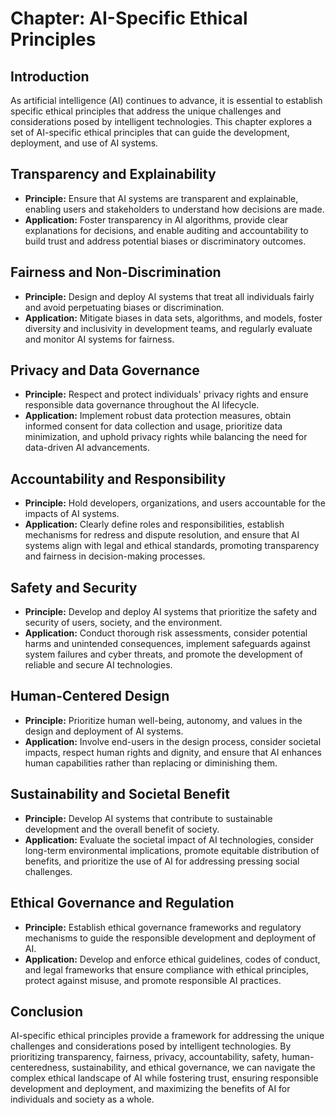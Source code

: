 Chapter: AI-Specific Ethical Principles
=======================================

Introduction
------------

As artificial intelligence (AI) continues to advance, it is essential to establish specific ethical principles that address the unique challenges and considerations posed by intelligent technologies. This chapter explores a set of AI-specific ethical principles that can guide the development, deployment, and use of AI systems.

Transparency and Explainability
-------------------------------

* **Principle:** Ensure that AI systems are transparent and explainable, enabling users and stakeholders to understand how decisions are made.
* **Application:** Foster transparency in AI algorithms, provide clear explanations for decisions, and enable auditing and accountability to build trust and address potential biases or discriminatory outcomes.

Fairness and Non-Discrimination
-------------------------------

* **Principle:** Design and deploy AI systems that treat all individuals fairly and avoid perpetuating biases or discrimination.
* **Application:** Mitigate biases in data sets, algorithms, and models, foster diversity and inclusivity in development teams, and regularly evaluate and monitor AI systems for fairness.

Privacy and Data Governance
---------------------------

* **Principle:** Respect and protect individuals' privacy rights and ensure responsible data governance throughout the AI lifecycle.
* **Application:** Implement robust data protection measures, obtain informed consent for data collection and usage, prioritize data minimization, and uphold privacy rights while balancing the need for data-driven AI advancements.

Accountability and Responsibility
---------------------------------

* **Principle:** Hold developers, organizations, and users accountable for the impacts of AI systems.
* **Application:** Clearly define roles and responsibilities, establish mechanisms for redress and dispute resolution, and ensure that AI systems align with legal and ethical standards, promoting transparency and fairness in decision-making processes.

Safety and Security
-------------------

* **Principle:** Develop and deploy AI systems that prioritize the safety and security of users, society, and the environment.
* **Application:** Conduct thorough risk assessments, consider potential harms and unintended consequences, implement safeguards against system failures and cyber threats, and promote the development of reliable and secure AI technologies.

Human-Centered Design
---------------------

* **Principle:** Prioritize human well-being, autonomy, and values in the design and deployment of AI systems.
* **Application:** Involve end-users in the design process, consider societal impacts, respect human rights and dignity, and ensure that AI enhances human capabilities rather than replacing or diminishing them.

Sustainability and Societal Benefit
-----------------------------------

* **Principle:** Develop AI systems that contribute to sustainable development and the overall benefit of society.
* **Application:** Evaluate the societal impact of AI technologies, consider long-term environmental implications, promote equitable distribution of benefits, and prioritize the use of AI for addressing pressing social challenges.

Ethical Governance and Regulation
---------------------------------

* **Principle:** Establish ethical governance frameworks and regulatory mechanisms to guide the responsible development and deployment of AI.
* **Application:** Develop and enforce ethical guidelines, codes of conduct, and legal frameworks that ensure compliance with ethical principles, protect against misuse, and promote responsible AI practices.

Conclusion
----------

AI-specific ethical principles provide a framework for addressing the unique challenges and considerations posed by intelligent technologies. By prioritizing transparency, fairness, privacy, accountability, safety, human-centeredness, sustainability, and ethical governance, we can navigate the complex ethical landscape of AI while fostering trust, ensuring responsible development and deployment, and maximizing the benefits of AI for individuals and society as a whole.
